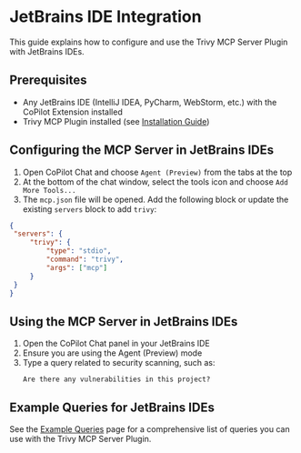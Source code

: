 # JetBrains IDE Integration

This guide explains how to configure and use the Trivy MCP Server Plugin with JetBrains IDEs.

## Prerequisites

- Any JetBrains IDE (IntelliJ IDEA, PyCharm, WebStorm, etc.) with the CoPilot Extension installed
- Trivy MCP Plugin installed (see [Installation Guide](../installation.md))

## Configuring the MCP Server in JetBrains IDEs

1. Open CoPilot Chat and choose `Agent (Preview)` from the tabs at the top
2. At the bottom of the chat window, select the tools icon and choose `Add More Tools...`
3. The `mcp.json` file will be opened. Add the following block or update the existing `servers` block to add `trivy`:

```json
{
 "servers": {
     "trivy": {
         "type": "stdio",
         "command": "trivy",
         "args": ["mcp"]
     }
 }
}
```

## Using the MCP Server in JetBrains IDEs

1. Open the CoPilot Chat panel in your JetBrains IDE
2. Ensure you are using the Agent (Preview) mode
3. Type a query related to security scanning, such as:
   ```
   Are there any vulnerabilities in this project?
   ```

## Example Queries for JetBrains IDEs

See the [Example Queries](../example-queries.md) page for a comprehensive list of queries you can use with the Trivy MCP Server Plugin.
